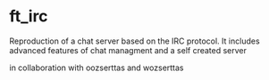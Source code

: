 # ft_irc
Reproduction of a chat server based on the IRC protocol. It includes advanced features of chat managment and a self created server

in collaboration with oozserttas and wozserttas
